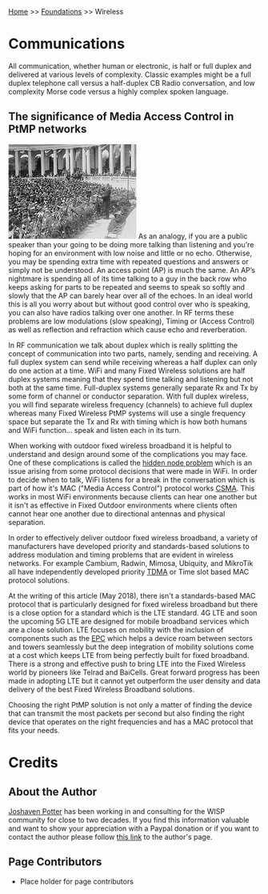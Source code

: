 <!-- TITLE: Wireless Foundations -->
<!-- SUBTITLE: Foundations of Wireless System -->

[Home](/) >> [Foundations](/foundations) >> Wireless

# Communications
All communication, whether human or electronic, is half or full duplex and delivered at various levels of complexity. Classic examples might be a full duplex telephone call versus a half-duplex CB Radio conversation, and low complexity Morse code versus a highly complex spoken language.

## The significance of Media Access Control in PtMP networks

![Coolidge Public Address](/uploads/wireless/256-px-coolidge-public-address.jpg "256 Px Coolidge Public Address")
As an analogy, if you are a public speaker than your going to be doing more talking than listening and you're hoping for an environment with low noise and little or no echo.  Otherwise, you may be spending extra time with repeated questions and answers or simply not be understood.  An access point (AP) is much the same.  An AP’s nightmare is spending all of its time talking to a guy in the back row who keeps asking for parts to be repeated and seems to speak so softly and slowly that the AP can barely hear over all of the echoes.  In an ideal world this is all you worry about but without good control over who is speaking, you can also have radios talking over one another.  In RF terms these problems are low modulations (slow speaking), Timing or (Access Control) as well as reflection and refraction which cause echo and reverberation.

In RF communication we talk about duplex which is really splitting the concept of communication into two parts, namely, sending and receiving.  A full duplex system can send while receiving whereas a half duplex can only do one action at a time.    WiFi and many Fixed Wireless solutions are half duplex systems meaning that they spend time talking and listening but not both at the same time.  Full-duplex systems generally separate Rx and Tx by some form of channel or conductor separation.  With full duplex wireless, you will find separate wireless frequency (channels) to achieve full duplex whereas many Fixed Wireless PtMP systems will use a single frequency space but separate the Tx and Rx with timing which is how both humans and WiFi function… speak and listen each in its turn.

When working with outdoor fixed wireless broadband it is helpful to understand and design around some of the complications you may face.  One of these complications is called the [hidden node problem](https://en.wikipedia.org/wiki/Hidden_node_problem) which is an issue arising from some protocol decisions that were made in WiFi.  In order to decide when to talk, WiFi listens for a break in the conversation which is part of how it's MAC ("Media Access Control") protocol works [CSMA](https://en.wikipedia.org/wiki/Carrier-sense_multiple_access).  This works in most WiFi environments because clients can hear one another but it isn't as effective in Fixed Outdoor environments where clients often cannot hear one another due to directional antennas and physical separation.

In order to effectively deliver outdoor fixed wireless broadband, a variety of manufacturers have developed priority and standards-based solutions to address modulation and timing problems that are evident in wireless networks.  For example Cambium, Radwin, Mimosa, Ubiquity, and MikroTik all have independently developed priority [TDMA](https://en.wikipedia.org/wiki/Time-division_multiple_access) or Time slot based MAC protocol solutions.

At the writing of this article (May 2018), there isn't a standards-based MAC protocol that is particularly designed for fixed wireless broadband but there is a close option for a standard which is the LTE standard. 4G LTE and soon the upcoming 5G LTE are designed for mobile broadband services which are a close solution.  LTE focuses on mobility with the inclusion of components such as the [EPC](https://en.wikipedia.org/wiki/System_Architecture_Evolution#EPC_protocol_stack) which helps a device roam between sectors and towers seamlessly but the deep integration of mobility solutions come at a cost which keeps LTE from being perfectly built for fixed broadband.  There is a strong and effective push to bring LTE into the Fixed Wireless world by pioneers like Telrad and BaiCells.  Great forward progress has been made in adopting LTE but it cannot yet outperform the user density and data delivery of the best Fixed Wireless Broadband solutions.

Choosing the right PtMP solution is not only a matter of finding the device that can transmit the most packets per second but also finding the right device that operates on the right frequencies and has a MAC protocol that fits your needs.

# Credits
## About the Author
[Joshaven Potter](/authors/joshaven-potter) has been working in and consulting for the WISP community for close to two decades.  If you find this information valuable and want to show your appreciation with a Paypal donation or if you want to contact the author please follow [this link](/authors/joshaven-potter) to the author's page.

## Page Contributors
* Place holder for page contributors
